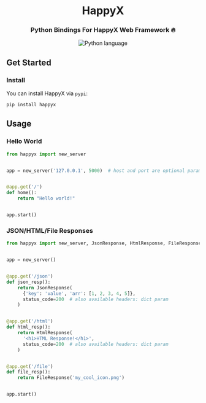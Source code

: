 <div align="center">

# HappyX

### Python Bindings For HappyX Web Framework 🔥

![Python language](https://img.shields.io/badge/>=3.10.x-1b1e2b?style=for-the-badge&logo=python&logoColor=f1fa8c&label=Python&labelColor=2b2e3b)

</div>


## Get Started

### Install

You can install HappyX via `pypi`:
```bash
pip install happyx
```

## Usage

### Hello World

```py
from happyx import new_server


app = new_server('127.0.0.1', 5000)  # host and port are optional params


@app.get('/')
def home():
    return "Hello world!"


app.start()
```


### JSON/HTML/File Responses

```py
from happyx import new_server, JsonResponse, HtmlResponse, FileResponse


app = new_server()


@app.get('/json')
def json_resp():
    return JsonResponse(
      {'key': 'value', 'arr': [1, 2, 3, 4, 5]},
      status_code=200  # also available headers: dict param
    )


@app.get('/html')
def html_resp():
    return HtmlResponse(
      '<h1>HTML Response!</h1>',
      status_code=200  # also available headers: dict param
    )


@app.get('/file')
def file_resp():
    return FileResponse('my_cool_icon.png')


app.start()
```
